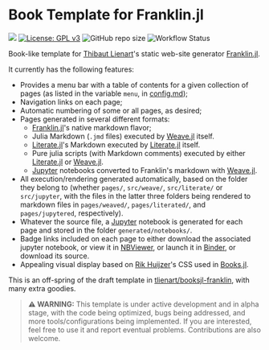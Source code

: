 # Book Template for Franklin.jl

[docs-dev-img]: https://img.shields.io/badge/docs-dev-green.svg
[docs-dev-url]: https://rmsrosa.github.io/booksjl-franklin-template/


[![][docs-dev-img]][docs-dev-url] [![License: GPL v3](https://img.shields.io/badge/License-CC0&#160;1.0-orange.svg)](https://creativecommons.org/publicdomain/zero/1.0/) ![GitHub repo size](https://img.shields.io/github/repo-size/rmsrosa/booksjl-franklin-template) ![Workflow Status](https://github.com/rmsrosa/booksjl-franklin-template/actions/workflows/Deploy.yml/badge.svg)

Book-like template for [Thibaut Lienart](https://github.com/tlienart)'s static web-site generator [Franklin.jl](https://github.com/tlienart/Franklin.jl).

It currently has the following features:

* Provides a menu bar with a table of contents for a given collection of pages (as listed in the variable `menu`, in [config.md](config.md));
* Navigation links on each page;
* Automatic numbering of some or all pages, as desired;
* Pages generated in several different formats:
    * [Franklin.jl](https://github.com/tlienart/Franklin.jl)'s native markdown flavor;
    * Julia Markdown (`.jmd` files) executed by [Weave.jl](https://github.com/JunoLab/Weave.jl) itself.
    * [Literate.jl](https://github.com/fredrikekre/Literate.jl)'s Markdown  executed by [Literate.jl](https://github.com/fredrikekre/Literate.jl) itself.
    * Pure julia scripts (with Markdown comments) executed by either [Literate.jl](https://github.com/fredrikekre/Literate.jl) or [Weave.jl](https://github.com/JunoLab/Weave.jl).
    * [Jupyter](https://jupyter.org) notebooks converted to Franklin's markdown with [Weave.jl](https://github.com/JunoLab/Weave.jl).
* All execution/rendering generated automatically, based on the folder they belong to (whether `pages/`, `src/weave/`, `src/literate/` or `src/jupyter`, with the files in the latter three folders being rendered to markdown files in `pages/weaved/`, `pages/literated/`, and `pages/jupytered`, respectively).
* Whatever the source file, a [Jupyter](https://jupyter.org) notebook is generated for each page and stored in the folder `generated/notebooks/`.
* Badge links included on each page to either download the associated jupyter notebook, or view it in [NBViewer](https://nbviewer.org), or launch it in [Binder]([Literate.jl](https://github.com/fredrikekre/Literate.jl)), or download its source.
* Appealing visual display based on [Rik Huijzer](https://github.com/rikhuijzer)'s CSS used in [Books.jl](https://github.com/JuliaBooks/Books.jl).


This is an off-spring of the draft template in [tlienart/booksjl-franklin](https://github.com/tlienart/booksjl-franklin), with many extra goodies.

> **:warning: WARNING:**
> This template is under active development and in alpha stage, with the code being optimized, bugs being addressed, and more tools/configurations being implemented. If you are interested, feel free to use it and report eventual problems. Contributions are also welcome.
